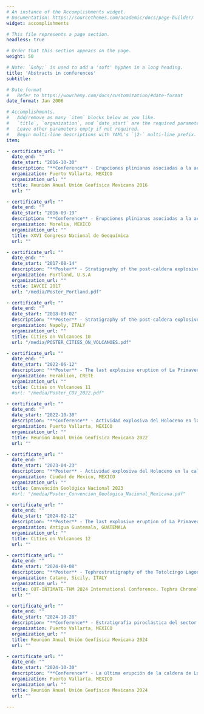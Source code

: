 ```yaml
---
# An instance of the Accomplishments widget.
# Documentation: https://sourcethemes.com/academic/docs/page-builder/
widget: accomplishments

# This file represents a page section.
headless: true

# Order that this section appears on the page.
weight: 50

# Note: `&shy;` is used to add a 'soft' hyphen in a long heading.
title: 'Abstracts in conferences'
subtitle:

# Date format
#   Refer to https://wowchemy.com/docs/customization/#date-format
date_format: Jan 2006

# Accomplishments.
#   Add/remove as many `item` blocks below as you like.
#   `title`, `organization`, and `date_start` are the required parameters.
#   Leave other parameters empty if not required.
#   Begin multi-line descriptions with YAML's `|2-` multi-line prefix.
item:

- certificate_url: ""
  date_end: ""
  date_start: "2016-10-30"
  description: "**Conference** - Erupciones plinianas asociadas a la actividad post-caldera de La Primavera, Jalisco."
  organization: Puerto Vallarta, MEXICO
  organization_url: ""
  title: Reunión Anual Unión Geofísica Mexicana 2016
  url: ""

- certificate_url: ""
  date_end: ""
  date_start: "2016-09-19"
  description: "**Conference** - Erupciones plinianas asociadas a la actividad post-caldera de La Primavera, Jalisco."
  organization: Morelia, MEXICO
  organization_url: ""
  title: XXVI Congreso Nacional de Geoquímica
  url: ""

- certificate_url: ""
  date_end: ""
  date_start: "2017-08-14"
  description: "**Poster** - Stratigraphy of the post-caldera explosive volcanism of the La Primavera Caldera, Jalisco, Mexico."
  organization: Portland, U.S.A
  organization_url: ""
  title: IAVCEI 2017
  url: "/media/Poster_Portland.pdf"

- certificate_url: ""
  date_end: ""
  date_start: "2018-09-02"
  description: "**Poster** - Stratigraphy of the post-caldera explosive volcanism of the La Primavera Caldera Volcanic Complex, Jalisco, Mexico."
  organization: Napoly, ITALY
  organization_url: ""
  title: Cities on Volcanoes 10
  url: "/media/POSTER_CITIES_ON_VOLCANOES.pdf"

- certificate_url: ""
  date_end: ""
  date_start: "2022-06-12"
  description: "**Poster** - The last explosive eruption of La Primavera caldera, Jalisco, Mexico."
  organization: Heraklion, CRETE
  organization_url: ""
  title: Cities on Volcanoes 11
  #url: "/media/Poster_COV_2022.pdf"

- certificate_url: ""
  date_end: ""
  date_start: "2022-10-30"
  description: "**Conference** - Actividad explosiva del Holoceno en la caldera de La Primavera, Jalisco, México."
  organization: Puerto Vallarta, MEXICO
  organization_url: ""
  title: Reunión Anual Unión Geofísica Mexicana 2022
  url: ""

- certificate_url: ""
  date_end: ""
  date_start: "2023-04-23"
  description: "**Poster** - Actividad explosiva del Holoceno en la caldera de La Primavera."
  organization: Ciudad de México, MEXICO
  organization_url: ""
  title: Convención Geológica Nacional 2023
  #url: "/media/Poster_Convencion_Geologica_Nacional_Mexicana.pdf"

- certificate_url: ""
  date_end: ""
  date_start: "2024-02-12"
  description: "**Poster** - The last explosive eruption of La Primavera caldera, Jalisco, Mexico."
  organization: Antigua Guatemala, GUATEMALA
  organization_url: ""
  title: Cities on Volcanoes 12
  url: ""

- certificate_url: ""
  date_end: ""
  date_start: "2024-09-08"
  description: "**Poster** - Tephrostratigraphy of the Totolcingo Lagoon, Serdan Oriental Basin, Mexico."
  organization: Catane, Sicily, ITALY
  organization_url: ""
  title: COT-INTIMATE-THM 2024 International Conference. Tephra Chronology, Stratigraphy, Hazards & Climate
  url: ""

- certificate_url: ""
  date_end: ""
  date_start: "2024-10-28"
  description: "**Conference** - Estratigrafía piroclástica del sector suroeste del estratovolcán Pico de Orizaba, Puebla-Veracruz, México."
  organization: Puerto Vallarta, MEXICO
  organization_url: ""
  title: Reunión Anual Unión Geofísica Mexicana 2024
  url: ""

- certificate_url: ""
  date_end: ""
  date_start: "2024-10-30"
  description: "**Conference** - La última erupción de la caldera de La Primavera, Jalisco, México."
  organization: Puerto Vallarta, MEXICO
  organization_url: ""
  title: Reunión Anual Unión Geofísica Mexicana 2024
  url: ""

---
```

